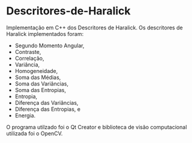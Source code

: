 # Descritores-de-Haralick

Implementação em C++ dos Descritores de Haralick. Os descritores de Haralick implementados foram:
- Segundo Momento Angular,
- Contraste,
- Correlação,
- Variância,
- Homogeneidade,
- Soma das Médias,
- Soma das Variâncias,
- Soma das Entropias,
- Entropia,
- Diferença das Variâncias,
- Diferença das Entropias, e
- Energia.

O programa utilzado foi o Qt Creator e biblioteca de visão computacional utilizada foi o OpenCV.
